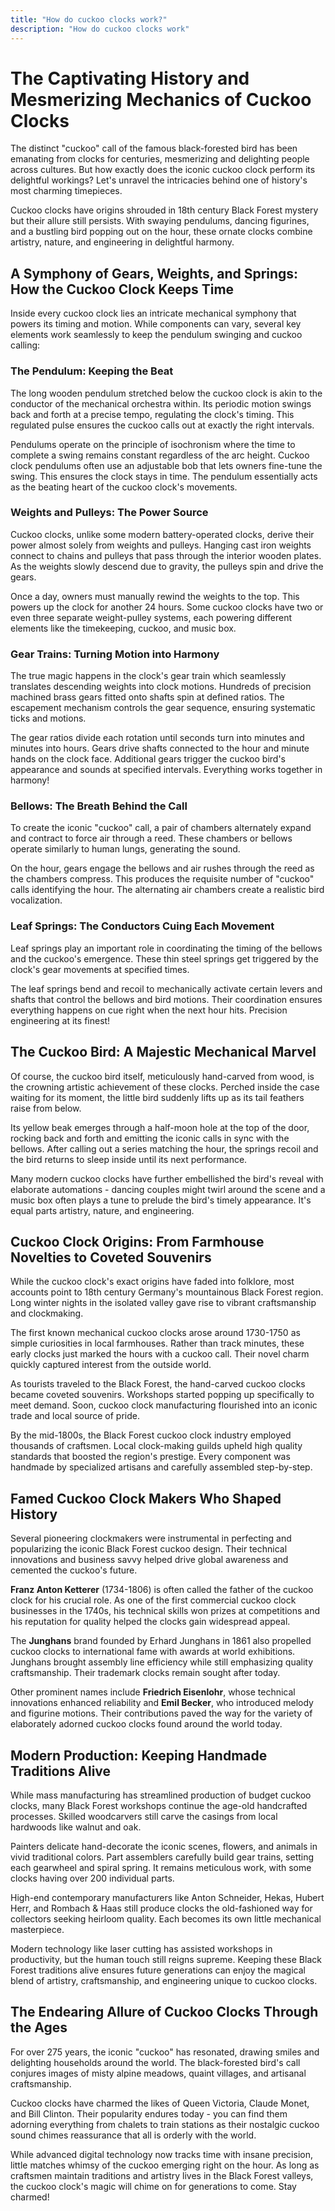 ```yaml
---
title: "How do cuckoo clocks work?"
description: "How do cuckoo clocks work"
---
```


# The Captivating History and Mesmerizing Mechanics of Cuckoo Clocks

The distinct "cuckoo" call of the famous black-forested bird has been emanating from clocks for centuries, mesmerizing and delighting people across cultures. But how exactly does the iconic cuckoo clock perform its delightful workings? Let's unravel the intricacies behind one of history's most charming timepieces. 

Cuckoo clocks have origins shrouded in 18th century Black Forest mystery but their allure still persists. With swaying pendulums, dancing figurines, and a bustling bird popping out on the hour, these ornate clocks combine artistry, nature, and engineering in delightful harmony.

## A Symphony of Gears, Weights, and Springs: How the Cuckoo Clock Keeps Time

Inside every cuckoo clock lies an intricate mechanical symphony that powers its timing and motion. While components can vary, several key elements work seamlessly to keep the pendulum swinging and cuckoo calling:

### The Pendulum: Keeping the Beat 

The long wooden pendulum stretched below the cuckoo clock is akin to the conductor of the mechanical orchestra within. Its periodic motion swings back and forth at a precise tempo, regulating the clock's timing. This regulated pulse ensures the cuckoo calls out at exactly the right intervals.

Pendulums operate on the principle of isochronism where the time to complete a swing remains constant regardless of the arc height. Cuckoo clock pendulums often use an adjustable bob that lets owners fine-tune the swing. This ensures the clock stays in time. The pendulum essentially acts as the beating heart of the cuckoo clock's movements.

### Weights and Pulleys: The Power Source

Cuckoo clocks, unlike some modern battery-operated clocks, derive their power almost solely from weights and pulleys. Hanging cast iron weights connect to chains and pulleys that pass through the interior wooden plates. As the weights slowly descend due to gravity, the pulleys spin and drive the gears.

Once a day, owners must manually rewind the weights to the top. This powers up the clock for another 24 hours. Some cuckoo clocks have two or even three separate weight-pulley systems, each powering different elements like the timekeeping, cuckoo, and music box.

### Gear Trains: Turning Motion into Harmony

The true magic happens in the clock's gear train which seamlessly translates descending weights into clock motions. Hundreds of precision machined brass gears fitted onto shafts spin at defined ratios. The escapement mechanism controls the gear sequence, ensuring systematic ticks and motions.

The gear ratios divide each rotation until seconds turn into minutes and minutes into hours. Gears drive shafts connected to the hour and minute hands on the clock face. Additional gears trigger the cuckoo bird's appearance and sounds at specified intervals. Everything works together in harmony!

### Bellows: The Breath Behind the Call 

To create the iconic "cuckoo" call, a pair of chambers alternately expand and contract to force air through a reed. These chambers or bellows operate similarly to human lungs, generating the sound. 

On the hour, gears engage the bellows and air rushes through the reed as the chambers compress. This produces the requisite number of "cuckoo" calls identifying the hour. The alternating air chambers create a realistic bird vocalization. 

### Leaf Springs: The Conductors Cuing Each Movement

Leaf springs play an important role in coordinating the timing of the bellows and the cuckoo's emergence. These thin steel springs get triggered by the clock's gear movements at specified times.

The leaf springs bend and recoil to mechanically activate certain levers and shafts that control the bellows and bird motions. Their coordination ensures everything happens on cue right when the next hour hits. Precision engineering at its finest!

## The Cuckoo Bird: A Majestic Mechanical Marvel 

Of course, the cuckoo bird itself, meticulously hand-carved from wood, is the crowning artistic achievement of these clocks. Perched inside the case waiting for its moment, the little bird suddenly lifts up as its tail feathers raise from below.

Its yellow beak emerges through a half-moon hole at the top of the door, rocking back and forth and emitting the iconic calls in sync with the bellows. After calling out a series matching the hour, the springs recoil and the bird returns to sleep inside until its next performance. 

Many modern cuckoo clocks have further embellished the bird's reveal with elaborate automations - dancing couples might twirl around the scene and a music box often plays a tune to prelude the bird's timely appearance. It's equal parts artistry, nature, and engineering.

## Cuckoo Clock Origins: From Farmhouse Novelties to Coveted Souvenirs

While the cuckoo clock's exact origins have faded into folklore, most accounts point to 18th century Germany's mountainous Black Forest region. Long winter nights in the isolated valley gave rise to vibrant craftsmanship and clockmaking.

The first known mechanical cuckoo clocks arose around 1730-1750 as simple curiosities in local farmhouses. Rather than track minutes, these early clocks just marked the hours with a cuckoo call. Their novel charm quickly captured interest from the outside world. 

As tourists traveled to the Black Forest, the hand-carved cuckoo clocks became coveted souvenirs. Workshops started popping up specifically to meet demand. Soon, cuckoo clock manufacturing flourished into an iconic trade and local source of pride. 

By the mid-1800s, the Black Forest cuckoo clock industry employed thousands of craftsmen. Local clock-making guilds upheld high quality standards that boosted the region's prestige. Every component was handmade by specialized artisans and carefully assembled step-by-step.

## Famed Cuckoo Clock Makers Who Shaped History

Several pioneering clockmakers were instrumental in perfecting and popularizing the iconic Black Forest cuckoo design. Their technical innovations and business savvy helped drive global awareness and cemented the cuckoo's future.

**Franz Anton Ketterer** (1734-1806) is often called the father of the cuckoo clock for his crucial role. As one of the first commercial cuckoo clock businesses in the 1740s, his technical skills won prizes at competitions and his reputation for quality helped the clocks gain widespread appeal.

The **Junghans** brand founded by Erhard Junghans in 1861 also propelled cuckoo clocks to international fame with awards at world exhibitions. Junghans brought assembly line efficiency while still emphasizing quality craftsmanship. Their trademark clocks remain sought after today.

Other prominent names include **Friedrich Eisenlohr**, whose technical innovations enhanced reliability and **Emil Becker**, who introduced melody and figurine motions. Their contributions paved the way for the variety of elaborately adorned cuckoo clocks found around the world today.

## Modern Production: Keeping Handmade Traditions Alive

While mass manufacturing has streamlined production of budget cuckoo clocks, many Black Forest workshops continue the age-old handcrafted processes. Skilled woodcarvers still carve the casings from local hardwoods like walnut and oak. 

Painters delicate hand-decorate the iconic scenes, flowers, and animals in vivid traditional colors. Part assemblers carefully build gear trains, setting each gearwheel and spiral spring. It remains meticulous work, with some clocks having over 200 individual parts.

High-end contemporary manufacturers like Anton Schneider, Hekas, Hubert Herr, and Rombach & Haas still produce clocks the old-fashioned way for collectors seeking heirloom quality. Each becomes its own little mechanical masterpiece.

Modern technology like laser cutting has assisted workshops in productivity, but the human touch still reigns supreme. Keeping these Black Forest traditions alive ensures future generations can enjoy the magical blend of artistry, craftsmanship, and engineering unique to cuckoo clocks.

## The Endearing Allure of Cuckoo Clocks Through the Ages

For over 275 years, the iconic "cuckoo" has resonated, drawing smiles and delighting households around the world. The black-forested bird's call conjures images of misty alpine meadows, quaint villages, and artisanal craftsmanship.

Cuckoo clocks have charmed the likes of Queen Victoria, Claude Monet, and Bill Clinton. Their popularity endures today - you can find them adorning everything from chalets to train stations as their nostalgic cuckoo sound chimes reassurance that all is orderly with the world.

While advanced digital technology now tracks time with insane precision, little matches whimsy of the cuckoo emerging right on the hour. As long as craftsmen maintain traditions and artistry lives in the Black Forest valleys, the cuckoo clock's magic will chime on for generations to come. Stay charmed!